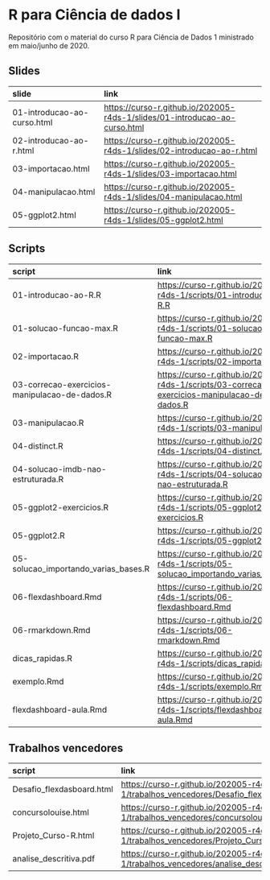 
<!-- README.md is generated from README.Rmd. Please edit that file -->

# R para Ciência de dados I

Repositório com o material do curso R para Ciência de Dados 1 ministrado
em maio/junho de 2020.

## Slides

| slide                       | link                                                                         |
| :-------------------------- | :--------------------------------------------------------------------------- |
| 01-introducao-ao-curso.html | <https://curso-r.github.io/202005-r4ds-1/slides/01-introducao-ao-curso.html> |
| 02-introducao-ao-r.html     | <https://curso-r.github.io/202005-r4ds-1/slides/02-introducao-ao-r.html>     |
| 03-importacao.html          | <https://curso-r.github.io/202005-r4ds-1/slides/03-importacao.html>          |
| 04-manipulacao.html         | <https://curso-r.github.io/202005-r4ds-1/slides/04-manipulacao.html>         |
| 05-ggplot2.html             | <https://curso-r.github.io/202005-r4ds-1/slides/05-ggplot2.html>             |

## Scripts

| script                                        | link                                                                                            |
| :-------------------------------------------- | :---------------------------------------------------------------------------------------------- |
| 01-introducao-ao-R.R                          | <https://curso-r.github.io/202005-r4ds-1/scripts/01-introducao-ao-R.R>                          |
| 01-solucao-funcao-max.R                       | <https://curso-r.github.io/202005-r4ds-1/scripts/01-solucao-funcao-max.R>                       |
| 02-importacao.R                               | <https://curso-r.github.io/202005-r4ds-1/scripts/02-importacao.R>                               |
| 03-correcao-exercicios-manipulacao-de-dados.R | <https://curso-r.github.io/202005-r4ds-1/scripts/03-correcao-exercicios-manipulacao-de-dados.R> |
| 03-manipulacao.R                              | <https://curso-r.github.io/202005-r4ds-1/scripts/03-manipulacao.R>                              |
| 04-distinct.R                                 | <https://curso-r.github.io/202005-r4ds-1/scripts/04-distinct.R>                                 |
| 04-solucao-imdb-nao-estruturada.R             | <https://curso-r.github.io/202005-r4ds-1/scripts/04-solucao-imdb-nao-estruturada.R>             |
| 05-ggplot2-exercicios.R                       | <https://curso-r.github.io/202005-r4ds-1/scripts/05-ggplot2-exercicios.R>                       |
| 05-ggplot2.R                                  | <https://curso-r.github.io/202005-r4ds-1/scripts/05-ggplot2.R>                                  |
| 05-solucao\_importando\_varias\_bases.R       | <https://curso-r.github.io/202005-r4ds-1/scripts/05-solucao_importando_varias_bases.R>          |
| 06-flexdashboard.Rmd                          | <https://curso-r.github.io/202005-r4ds-1/scripts/06-flexdashboard.Rmd>                          |
| 06-rmarkdown.Rmd                              | <https://curso-r.github.io/202005-r4ds-1/scripts/06-rmarkdown.Rmd>                              |
| dicas\_rapidas.R                              | <https://curso-r.github.io/202005-r4ds-1/scripts/dicas_rapidas.R>                               |
| exemplo.Rmd                                   | <https://curso-r.github.io/202005-r4ds-1/scripts/exemplo.Rmd>                                   |
| flexdashboard-aula.Rmd                        | <https://curso-r.github.io/202005-r4ds-1/scripts/flexdashboard-aula.Rmd>                        |

## Trabalhos vencedores

| script                     | link                                                                                     |
| :------------------------- | :--------------------------------------------------------------------------------------- |
| Desafio\_flexdasboard.html | <https://curso-r.github.io/202005-r4ds-1/trabalhos_vencedores/Desafio_flexdasboard.html> |
| concursolouise.html        | <https://curso-r.github.io/202005-r4ds-1/trabalhos_vencedores/concursolouise.html>       |
| Projeto\_Curso-R.html      | <https://curso-r.github.io/202005-r4ds-1/trabalhos_vencedores/Projeto_Curso-R.html>      |
| analise\_descritiva.pdf    | <https://curso-r.github.io/202005-r4ds-1/trabalhos_vencedores/analise_descritiva.pdf>    |

